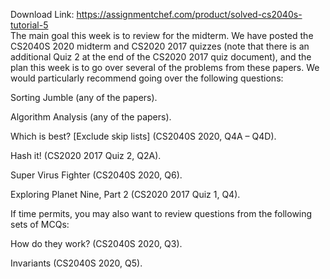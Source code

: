 Download Link: https://assignmentchef.com/product/solved-cs2040s-tutorial-5
<br>
The main goal this week is to review for the midterm. We have posted the CS2040S 2020 midterm and CS2020 2017 quizzes (note that there is an additional Quiz 2 at the end of the CS2020 2017 quiz document), and the plan this week is to go over several of the problems from these papers. We would particularly recommend going over the following questions:

Sorting Jumble (any of the papers).

Algorithm Analysis (any of the papers).

Which is best? [Exclude skip lists] (CS2040S 2020, Q4A – Q4D).

Hash it! (CS2020 2017 Quiz 2, Q2A).

Super Virus Fighter (CS2040S 2020, Q6).

Exploring Planet Nine, Part 2 (CS2020 2017 Quiz 1, Q4).

If time permits, you may also want to review questions from the following sets of MCQs:

How do they work? (CS2040S 2020, Q3).

Invariants (CS2040S 2020, Q5).